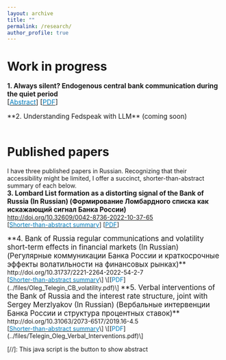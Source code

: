 ```yaml
---
layout: archive
title: ""
permalink: /research/
author_profile: true
---
```

Work in progress
======
<span style="font-size:1.1em;">**1. Always silent? Endogenous central bank communication during the quiet period**<br>
[<a href="#/" onclick="visib('Quiet')"><span style="color:#007CBB">Abstract</span></a>\] \[[<span style="color:#007CBB">PDF</span>](../files/OlegTeleginQuietPeriod.pdf)\]</span>
<div id="Quiet" style="display: none; text-align: justify; line-height: 1.2" >
<span style="font-size:1.1em;">This paper analyzes the imperative of central banks consistently adhering to the quiet period policy. The financial market model describes a multifaceted trade--off, wherein the central bank not only gauges the instantaneous market reactions to a quiet period communication but also assesses both the effects of an upcoming Board meeting and changes in market volatility. Consequently, we explore scenarios where proactive communication during the quiet period is deemed necessary. Key determinants for such communication include the willingness to look beyond the immediate consequences of the intervention and the allocation of uncertainty between the central bank's reaction function and the uncertainty associated with the Board meeting dissent. Adopting a collegial approach during the quiet period, effective communication may display distinctive features, such as response asymmetry. The central bank is more reluctant to convey negative news about its economic assessments to the markets. The resolution of uncertainty stemming from such communications can influence the current state of the quiet period with emerging leaks, individual breaches, and unattributed informal communications.</span>
</div>
<span style="font-size:1.1em;">**2. Understanding Fedspeak with LLM** (coming soon)</span><br>

<br>

Published papers
======
I have three published papers in Russian. Recognizing that their accessibility might be limited, I offer a succinct, shorter-than-abstract summary of each below.
<br>
<span style="font-size:1.1em;">**3. Lombard List formation as a distorting signal of the Bank of Russia (In Russian) (Формирование Ломбардного списка как искажающий сигнал Банка России)**</span> <br>
http://doi.org/10.32609/0042-8736-2022-10-37-65 <br>
[<a href="#/" onclick="visib('Lombard')"><span style="color:#007CBB">Shorter-than-abstract summary</span></a>\] \[[<span style="color:#007CBB">PDF</span>](../files/Oleg_Telegin_Lombard_List.pdf)\]
<div id="Lombard" style="display: none; text-align: justify; line-height: 1.2" >
<span style="font-size:1.1em;">The Bank of Russia regularly and discretionary updates the Lombard List, which includes assets eligible for use as collateral in liquidity provisions to banks. This case study was particularly inspired by the market's reaction to the swift addition of Rosneft bonds in 2014. My findings indicate that when bonds are included in the Lombard List within three weeks of issuance, which occurred in 11 instances over seven years, the market tends to interpret this as positive news about the issuing company, with an average cumulative effect of approximately 0.5%. However, this effect is only observed in cases of rapid inclusion and exhibits varied volatility impacts across different companies. This suggests that the central bank's actions, albeit unintentional, serve as a signal regarding the state of affairs of private companies. Reducing the discretionary nature of the Lombard List updates could mitigate this unintended signaling effect.</span>
</div>
<span style="font-size:1.2em;">**4. Bank of Russia regular communications and volatility short-term effects in financial markets (In Russian) (Регулярные коммуникации Банка России и краткосрочные эффекты волатильности на финансовых рынках)**</span> <br>
http://doi.org/10.31737/2221-2264-2022-54-2-7 <br>
[<a href="#/" onclick="visib('Vol')"><span style="color:#007CBB">Shorter-than-abstract summary</span></a>\] \[[<span style="color:#007CBB">PDF</span>](../files/Oleg_Telegin_CB_volatility.pdf)\]
<div id="Vol" style="display: none; text-align: justify; line-height: 1.2" >
<span style="font-size:1.1em;">A study examining market volatility on the Bank of Russia Board of Directors meeting days. I utilized HAR models to analyze market behavior. The findings reveal a rapid market adjustment, with volatility spikes lasting only 15-20 minutes following these meetings. Interestingly, the data also indicates that press conferences held in conjunction with these meetings have almost no impact.</span>
</div>
<span style="font-size:1.2em;">**5. Verbal interventions of the Bank of Russia and the interest rate structure, joint with Sergey Merzlyakov (In Russian) (Вербальные интервенции Банка России и структура процентных ставок)**</span> <br>
http://doi.org/10.31063/2073-6517/2019.16-4.5 <br>
[<a href="#/" onclick="visib('Yield')"><span style="color:#007CBB">Shorter-than-abstract summary</span></a>\] \[[<span style="color:#007CBB">PDF</span>](../files/Telegin_Oleg_Verbal_Interventions.pdf)\]
<div id="Yield" style="display: none; text-align: justify; line-height: 1.2" >
<span style="font-size:1.1em;">In the paper, we analyzed data from all informal communications of the Bank of Russia during its transition to an inflation targeting regime, categorizing each communication by topic and tone. This analysis revealed that the transition enhanced the response of the zero-coupon yield curve to communications, with different topics influencing various parts of the curve in distinct ways. Markets are more likely to react to the Governor's communications than to other Board members. Additionally, it was observed that for Deputy Governors, interest rates are mainly influenced by statements on matters directly under their purview at the Bank of Russia. We have also developed a small yet-to-be-published follow-up study in English, which I plan to add here soon.</span>
</div>

[//]: This java script is the button to show abstract
<script>
 function visib(id) {
  var x = document.getElementById(id);
  if (x.style.display === "block") {
    x.style.display = "none";
  } else {
    x.style.display = "block";
  }
}
</script>



